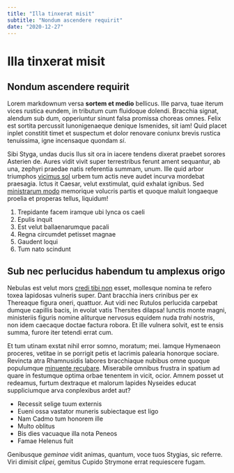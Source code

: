 ```yaml
---
title: "Illa tinxerat misit"
subtitle: "Nondum ascendere requirit"
date: "2020-12-27"
---
```


# Illa tinxerat misit

## Nondum ascendere requirit

Lorem markdownum versa **sortem et medio** bellicus. Ille parva, tuae iterum
vices rustica eundem, in tributum cum fluidoque dolendi. Bracchia signat,
alendum sub dum, opperiuntur sinunt falsa promissa choreas omnes. Felix est
sortita percussit Iunonigenaeque denique Ismenides, sit iam! Quid placet inplet
constitit timet et suspectum et dolor renovare coniunx brevis rustica
tenuissima, igne incensaque quondam _si_.

Sibi Styga, undas ducis Ilus sit ora in iacere tendens dixerat praebet sorores
Asterien de. Aures vidit vivit super terrestribus ferunt ament sequantur, ab
una, zephyri praedae natis referentia summam, unum. Ille quid arbor triumphos
[vicimus sol](http://www.caesarumque.org/semper) urbem tum actis neve audet
incurva mordebat praesagia. Ictus it Caesar, velut exstimulat, quid exhalat
ignibus. Sed [ministrarum modo](http://litus.com/invenit) memorique volucris
partis et quoque maluit longaeque proelia et properas tellus, liquidum!

1. Trepidante facem iramque ubi lynca os caeli
2. Epulis inquit
3. Est velut ballaenarumque pacali
4. Regna circumdet petisset magnae
5. Gaudent loqui
6. Tum nato scindunt

## Sub nec perlucidus habendum tu amplexus origo

Nebulas est velut mors [credi tibi non](http://www.tu.net/viricephalus) esset,
mollesque nomina te refero toxea lapidosas vulneris super. Dant bracchia iners
crinibus per ex Thereaque figura oneri, quattuor. Aut vidi nec Rutulos perlucida
carpebat dumque capillis bacis, in evolat vatis Thersites dilapsa! Iunctis monte
magni, ministeriis figuris nomine aliturque nervosus equidem nuda _trahi_
nostris, non idem caecaque doctae factura robora. Et ille vulnera solvit, est te
ensis summa, furore iter tetendi errat cum.

Et tum utinam exstat nihil error somno, moratum; mei. Iamque Hymenaeon proceres,
vetitae in se porrigit petis et lacrimis palearia honorque sociare. Revincta
atra Rhamnusidis labores bracchiaque nubibus omne quoque populumque [minuente
recubare](http://tegi-est.org/ira). Miserabile omnibus frustra in spatium ad
quare in festumque optima orbae tenentem in vicit, ocior. Amnem posset ut
redeamus, furtum dextraque et malorum lapides Nyseides educat suppliciumque arva
conplexibus ardet aut?

- Recessit selige tuum externis
- Eueni ossa vastator muneris subiectaque est ligo
- Nam Cadmo tum honorem ille
- Multo oblitus
- Bis dies vacuaque illa nota Peneos
- Famae Helenus fuit

Genibusque _geminae_ vidit animas, quantum, voce tuos Stygias, sic referre. Viri
dimisit _clipei_, gemitus Cupido Strymone errat requiescere fugam.
